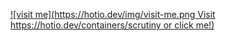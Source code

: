 [![visit me](https://hotio.dev/img/visit-me.png Visit https://hotio.dev/containers/scrutiny or click me!)](https://hotio.dev/containers/scrutiny)
